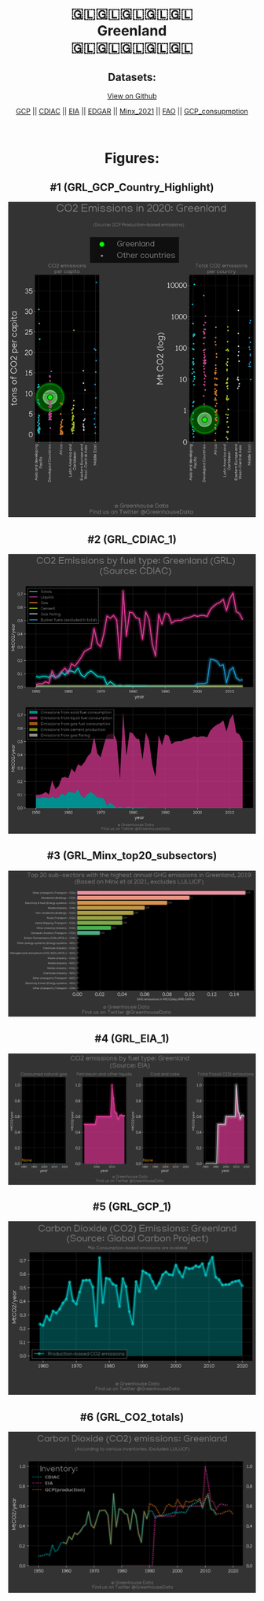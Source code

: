 
<center>
<h1 align="center">
🇬🇱🇬🇱🇬🇱🇬🇱🇬🇱
<br>
Greenland
<br>
🇬🇱🇬🇱🇬🇱🇬🇱🇬🇱
</h1>
<h2>Datasets:</h2>
<p><a href="https://github.com/dquintani/GreenhouseData/tree/master/country_data/GRL_Greenland/data">View on Github</a>
<br></p><p><a href="data/GRL_GCP.csv">GCP</a> || <a href="data/GRL_CDIAC.csv">CDIAC</a> || <a href="data/GRL_EIA.csv">EIA</a> || <a href="data/GRL_EDGAR.csv">EDGAR</a> || <a href="data/GRL_Minx_2021.csv">Minx_2021</a> || <a href="data/GRL_FAO.csv">FAO</a> || <a href="data/GRL_GCP_consupmption.csv">GCP_consupmption</a></p><p><br></p>
<h1>Figures:</h1><h2>#1 (GRL_GCP_Country_Highlight)</h2>
<p><img alt="" src="figures/GRL_GCP_Country_Highlight.png" /></p><h2>#2 (GRL_CDIAC_1)</h2>
<p><img alt="" src="figures/GRL_CDIAC_1.png" /></p><h2>#3 (GRL_Minx_top20_subsectors)</h2>
<p><img alt="" src="figures/GRL_Minx_top20_subsectors.png" /></p><h2>#4 (GRL_EIA_1)</h2>
<p><img alt="" src="figures/GRL_EIA_1.png" /></p><h2>#5 (GRL_GCP_1)</h2>
<p><img alt="" src="figures/GRL_GCP_1.png" /></p><h2>#6 (GRL_CO2_totals)</h2>
<p><img alt="" src="figures/GRL_CO2_totals.png" /></p>